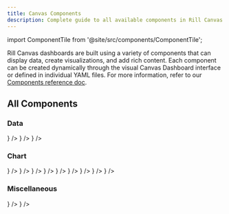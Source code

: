 ```yaml
---
title: Canvas Components
description: Complete guide to all available components in Rill Canvas Dashboards
---
```


import ComponentTile from '@site/src/components/ComponentTile';

Rill Canvas dashboards are built using a variety of components that can display data, create visualizations, and add rich content. Each component can be created dynamically through the visual Canvas Dashboard interface or defined in individual YAML files. For more information, refer to our [Components reference doc](/reference/project-files/component).


## All Components

### Data 

<div className="component-icon-grid">
    <ComponentTile
        header="KPIs"
        link="/build/dashboards/canvas-components/data#kpi-grid"
        image={<img src="/img/build/canvas/components/kpi.png" alt="KPI" />}
    />
    <ComponentTile
        header="Leaderboard"
        link="/build/dashboards/canvas-components/data#leaderboard"
        image={<img src="/img/build/canvas/components/leaderboard.png" alt="Leaderboard" />}
    />
    <ComponentTile
        header="Pivot / Table"
        link="/build/dashboards/canvas-components/data#pivottable"
        image={<img src="/img/build/canvas/components/table.png" alt="Table" />}
    />
</div>

### Chart 

<div className="component-icon-grid">
    <ComponentTile
        header="Bar" 
        link="/build/dashboards/canvas-components/chart#bar-chart"
        image={<img src="/img/build/canvas/components/bar.png" alt="Bar Chart" />}
    />
    <ComponentTile
        header="Line"
        link="/build/dashboards/canvas-components/chart#line-chart"
        image={<img src="/img/build/canvas/components/line.png" alt="Line Chart" />}
    />
    <ComponentTile
        header="Stacked Area"
        link="/build/dashboards/canvas-components/chart#stacked-area-chart"
        image={<img src="/img/build/canvas/components/stacked-area.png" alt="Stacked Area Chart" />}
    />
    <ComponentTile
        header="Stacked Bar"
        link="/build/dashboards/canvas-components/chart#stacked-bar-chart"
        image={<img src="/img/build/canvas/components/stacked-bar.png" alt="Stacked Bar Chart" />}
    />
    <ComponentTile
        header="Stacked Bar Normalized"
        link="/build/dashboards/canvas-components/chart#stacked-bar-normalized"
        image={<img src="/img/build/canvas/components/stacked-bar-normalized.png" alt="Stacked Bar Normalized Chart" />}
    />
    <ComponentTile
        header="Donut"
        link="/build/dashboards/canvas-components/chart#donut-chart"
        image={<img src="/img/build/canvas/components/donut.png" alt="Donut Chart" />}
    />
    <ComponentTile
        header="Funnel"
        link="/build/dashboards/canvas-components/chart#funnel-chart"
        image={<img src="/img/build/canvas/components/funnel.png" alt="Funnel Chart" />}
    />
    <ComponentTile
        header="Heat Map"
        link="/build/dashboards/canvas-components/chart#heat-map"
        image={<img src="/img/build/canvas/components/heatmap.png" alt="Heat Map" />}
    />
    <ComponentTile
        header="Combo"
        link="/build/dashboards/canvas-components/chart#combo-chart"
        image={<img src="/img/build/canvas/components/combo.png" alt="Combo Chart" />}
    />
</div>

### Miscellaneous 

<div className="component-icon-grid">
    <ComponentTile
        header="Text"
        link="/build/dashboards/canvas-components/misc#textmarkdown"
        image={<img src="/img/build/canvas/components/text.png" alt="Text Component" />}
    />
    <ComponentTile
        header="Image"
        link="/build/dashboards/canvas-components/misc#image"
        image={<img src="/img/build/canvas/components/image.png" alt="Image Component" />}
    />
</div>

